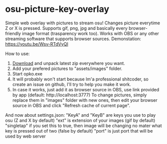 # osu-picture-key-overlay
Simple web overlay with pictures to stream osu!
Changes picture everytime Z or X is pressed.
Supports gif, png, jpg and basically every browser-friendly image format (trasparency work too). Works with OBS or any other streaming software that supports browser sources.
Demonstation: https://youtu.be/Wsv-RTdVyQI

How to use:
1. [Download](https://github.com/kolesto65/osu-picture-key-overlay/releases) and unpack latest zip everywhere you want.
2. Add your prefered pictures to "assets/images" folder.
3. Start opko.exe
4. It will probably won't start because Im'a professional shitcoder, so create an issue on github, I'll try to help you make it work.
5. In case it works, just add it as browser source in OBS, use link provided by app (default: http://localhost:3777)
To change pictures, simply replace them in "images" folder with new ones, then edit your browser source in OBS and click "Refresh cache of current page".

And now about settings.json:
"KeyA" and "KeyB" are keys you use to play osu (Z and X by default)
"ext" is extension of your images (gif by default)
"singletap" if you set this to true, then image will be changing no mater what key is pressed out of two (false by default)
"port" is just port that will be used by web server
